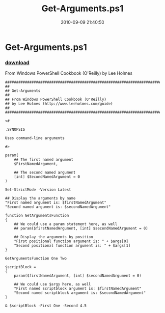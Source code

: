 ﻿---
pid:            2148
parent:         0
children:       
poster:         Lee Holmes
title:          Get-Arguments.ps1
date:           2010-09-09 21:40:50
description:    From Windows PowerShell Cookbook (O'Reilly) by Lee Holmes
format:         posh
---

# Get-Arguments.ps1

### [download](2148.ps1)  

From Windows PowerShell Cookbook (O'Reilly) by Lee Holmes

```posh
##############################################################################
##
## Get-Arguments
##
## From Windows PowerShell Cookbook (O'Reilly)
## by Lee Holmes (http://www.leeholmes.com/guide)
##
##############################################################################

<#

.SYNOPSIS

Uses command-line arguments

#>

param(
    ## The first named argument
    $FirstNamedArgument,

    ## The second named argument
    [int] $SecondNamedArgument = 0
)

Set-StrictMode -Version Latest

## Display the arguments by name
"First named argument is: $firstNamedArgument"
"Second named argument is: $secondNamedArgument"

function GetArgumentsFunction
{
    ## We could use a param statement here, as well
    ## param($firstNamedArgument, [int] $secondNamedArgument = 0)

    ## Display the arguments by position
    "First positional function argument is: " + $args[0]
    "Second positional function argument is: " + $args[1]
}

GetArgumentsFunction One Two

$scriptBlock =
{
    param($firstNamedArgument, [int] $secondNamedArgument = 0)

    ## We could use $args here, as well
    "First named scriptblock argument is: $firstNamedArgument"
    "Second named scriptblock argument is: $secondNamedArgument"
}

& $scriptBlock -First One -Second 4.5
```
